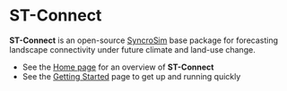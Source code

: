 # **ST-Connect**

**ST-Connect** is an open-source [SyncroSim](http://www.syncrosim.com) base package for forecasting landscape connectivity under future climate and land-use change.

* See the [Home page](https://apexrms.github.io/stconnect/) for an overview of **ST-Connect**
* See the [Getting Started](https://apexrms.github.io/stconnect/getting_started.html) page to get up and running quickly